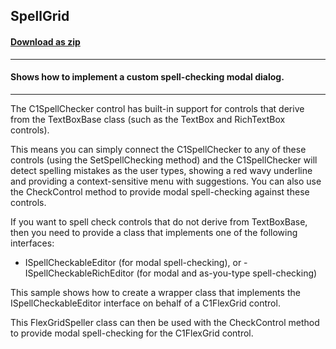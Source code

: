 ## SpellGrid
#### [Download as zip](https://minhaskamal.github.io/DownGit/#/home?url=https://github.com/GrapeCity/ComponentOne-WinForms-Samples/tree/master/NetFramework\SpellChecker\CS\SpellGrid)
____
#### Shows how to implement a custom spell-checking modal dialog.
____
The C1SpellChecker control has built-in support for controls that derive from the TextBoxBase class (such as the TextBox and RichTextBox controls). 

This means you can simply connect the C1SpellChecker to any of these controls (using the SetSpellChecking method) and the C1SpellChecker will detect spelling mistakes as the user types, showing a red wavy underline and providing a context-sensitive menu with suggestions. You can also use the CheckControl method to provide modal spell-checking against these controls. 

If you want to spell check controls that do not derive from TextBoxBase, then you need to provide a class that implements one of the following interfaces: 

- ISpellCheckableEditor (for modal spell-checking), or  - ISpellCheckableRichEditor (for modal and as-you-type spell-checking) 

This sample shows how to create a wrapper class that implements the ISpellCheckableEditor interface on behalf of a C1FlexGrid control. 

This FlexGridSpeller class can then be used with the CheckControl method to provide modal spell-checking for the C1FlexGrid control. 

